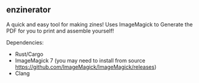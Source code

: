 enzinerator
-----------

A quick and easy tool for making zines! Uses ImageMagick to Generate the PDF for you to print and assemble yourself!

Dependencies:

* Rust/Cargo
* ImageMagick 7 (you may need to install from source https://github.com/ImageMagick/ImageMagick/releases) 
* Clang
